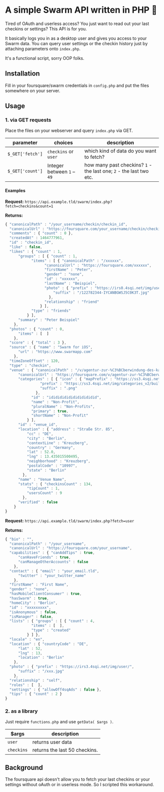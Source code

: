 # A simple Swarm API written in PHP 🐝
Tired of OAuth and userless access? You just want to read out your last checkins or settings? This API is for you.

It basically logs you in as a desktop user and gives you access to your Swarm data. You can query user settings or the checkin history just by attaching parameters onto `index.php`.

It's a functional script, sorry OOP folks.

## Installation
Fill in your foursquare/swarm credentials in `config.php` and put the files somewhere on your server.

## Usage
### 1. via GET requests
Place the files on your webserver and query `index.php` via GET.

|  parameter 		| choices              		| description	|
|------------------	|--------------------------	| ------------- |
| `$_GET['fetch']` 	| `checkins` or `user` 		| which kind of data do you want to fetch?	|
| `$_GET['count']` 	| Integer between `1` – `49`| how many past checkins? `1` - the last one; `2` - the last two etc.	|

#### Examples
**Request:** 
`https://api.example.tld/swarm/index.php?fetch=checkins&count=1`

**Returns:** 
```javascript
{ "canonicalPath" : "/your_username/checkin/checkin_id",
  "canonicalUrl" : "https://foursquare.com/your_username/checkin/checkin_id",
  "comments" : { "count" : 0 },
  "createdAt" : 1464777961,
  "id" : "checkin_id",
  "like" : false,
  "likes" : { "count" : 1,
      "groups" : [ { "count" : 1,
            "items" : [ { "canonicalPath" : "/xxxxxx",
                  "canonicalUrl" : "https://foursquare.com/xxxxxx",
                  "firstName" : "Peter",
                  "gender" : "none",
                  "id" : "xxxxxx",
                  "lastName" : "Beispiel",
                  "photo" : { "prefix" : "https://irs0.4sqi.net/img/user/",
                      "suffix" : "/122782344-IYCANBGWSJ5C0K3T.jpg"
                    },
                  "relationship" : "friend"
                } ],
            "type" : "friends"
          } ],
      "summary" : "Peter Beispiel"
    },
  "photos" : { "count" : 0,
      "items" : [  ]
    },
  "score" : { "total" : 3 },
  "source" : { "name" : "Swarm for iOS",
      "url" : "https://www.swarmapp.com"
    },
  "timeZoneOffset" : 120,
  "type" : "checkin",
  "venue" : { "canonicalPath" : "/v/agentur-zur-%C3%BCberwindung-des-kapitalismus/venue_id",
      "canonicalUrl" : "https://foursquare.com/v/agentur-zur-%C3%BCberwindung-des-kapitalismus/venue_id",
      "categories" : [ { "icon" : { "mapPrefix" : "https://ss3.4sqi.net/img/categories_map/building/default",
                "prefix" : "https://ss3.4sqi.net/img/categories_v2/building/default_",
                "suffix" : ".png"
              },
            "id" : "ididididididididididid",
            "name" : "Non-Profit",
            "pluralName" : "Non-Profits",
            "primary" : true,
            "shortName" : "Non-Profit"
          } ],
      "id" : "venue_id",
      "location" : { "address" : "Straße Str. 85",
          "cc" : "DE",
          "city" : "Berlin",
          "contextLine" : "Kreuzberg",
          "country" : "Germany",
          "lat" : 52.0,
          "lng" : 13.435015500495,
          "neighborhood" : "Kreuzberg",
          "postalCode" : "10997",
          "state" : "Berlin"
        },
      "name" : "Venue Name",
      "stats" : { "checkinsCount" : 134,
          "tipCount" : 1,
          "usersCount" : 9
        },
      "verified" : false
    }
}
```

**Request:** 
`https://api.example.tld/swarm/index.php?fetch=user`

**Returns:** 
```javascript
{ "bio" : "",
  "canonicalPath" : "/your_username",
  "canonicalUrl" : "https://foursquare.com/your_username",
  "capabilities" : { "canAddTips" : true,
      "canHaveFriends" : true,
      "canManageOtherAccounts" : false
    },
  "contact" : { "email" : "your_email.tld",
      "twitter" : "your_twitter_name"
    },
  "firstName" : "First Name",
  "gender" : "none",
  "hasMobileClientConsumer" : true,
  "hasSwarm" : true,
  "homeCity" : "Berlin",
  "id" : "xxxxxxxxx",
  "isAnonymous" : false,
  "isManager" : false,
  "lists" : { "groups" : [ { "count" : 4,
            "items" : [  ],
            "type" : "created"
          } ] },
  "locale" : "en",
  "location" : { "countryCode" : "DE",
      "lat" : 52,
      "lng" : 13,
      "location" : "Berlin"
    },
  "photo" : { "prefix" : "https://irs3.4sqi.net/img/user/",
      "suffix" : "/xxx.jpg"
    },
  "relationship" : "self",
  "roles" : [  ],
  "settings" : { "allowOff4sqAds" : false },
  "tips" : { "count" : 2 }
}
```

### 2. as a library
Just require `functions.php` and use `getData( $args )`.


| $args 	 | description 					 |
|----------- |------------------------------ |
| `user`   	 | returns user data 			 |
| `checkins` | returns the last 50 checkins. |


## Background
The foursquare api doesn't allow you to fetch your last checkins or your settings without oAuth or in userless mode. So I scripted this workaround.
